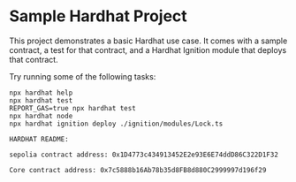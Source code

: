 # Sample Hardhat Project

This project demonstrates a basic Hardhat use case. It comes with a sample contract, a test for that contract, and a Hardhat Ignition module that deploys that contract.

Try running some of the following tasks:

```shell
npx hardhat help
npx hardhat test
REPORT_GAS=true npx hardhat test
npx hardhat node
npx hardhat ignition deploy ./ignition/modules/Lock.ts

HARDHAT README:

sepolia contract address: 0x1D4773c434913452E2e93E6E74ddD86C322D1F32

Core contract address: 0x7c5888b16Ab78b35d8FB8d880C2999997d196f29
```
